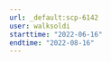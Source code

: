 ```yaml
---
url: _default:scp-6142
user: walksoldi
starttime: "2022-06-16"
endtime: "2022-08-16"
---
```

<reserve />